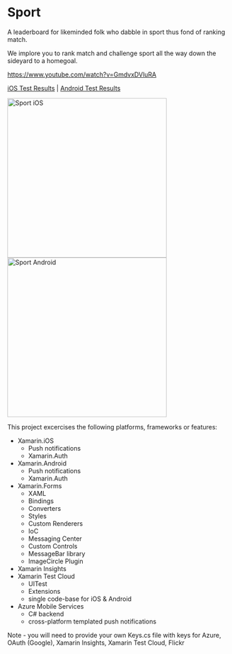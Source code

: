 # Sport
A leaderboard for likeminded folk who dabble in sport thus fond of ranking match.

We implore you to rank match and challenge sport all the way down the sideyard to a homegoal.

https://www.youtube.com/watch?v=GmdvxDVluRA

[iOS Test Results](https://testcloud.xamarin.com/test/sport_a733565d-c008-4e48-8e59-56b2f3964271/?step=0_0_13) | [Android Test Results](https://testcloud.xamarin.com/test/sport_a03f85e9-f13f-47f6-946a-a0d233a3058a/?step=0_0_13)

<img src="https://raw.githubusercontent.com/rob-derosa/Sport/master/Resources/Screenshots/57453c24-b0f2-4973-96e9-2c6d6759e20e.png" alt="Sport iOS" Width="360" />
<img src="https://raw.githubusercontent.com/rob-derosa/Sport/master/Resources/Screenshots/5b35e8b6-85df-44ac-937e-a4b6809131a1.png" alt="Sport Android" Width="360" />

This project excercises the following platforms, frameworks or features:
* Xamarin.iOS
  * Push notifications
  * Xamarin.Auth
* Xamarin.Android
  * Push notifications
  * Xamarin.Auth
* Xamarin.Forms
  * XAML
  * Bindings
  * Converters
  * Styles
  * Custom Renderers
  * IoC
  * Messaging Center
  * Custom Controls
  * MessageBar library
  * ImageCircle Plugin
* Xamarin Insights
* Xamarin Test Cloud
  * UITest
  * Extensions
  * single code-base for iOS & Android
* Azure Mobile Services
  * C# backend
  * cross-platform templated push notifications


Note - you will need to provide your own Keys.cs file with keys for Azure, OAuth (Google), Xamarin Insights, Xamarin Test Cloud, Flickr